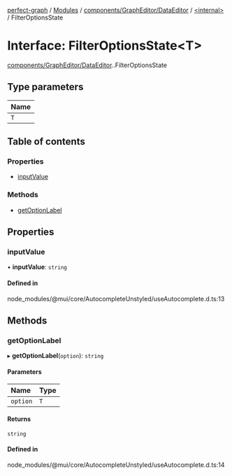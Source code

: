 [perfect-graph](../README.md) / [Modules](../modules.md) / [components/GraphEditor/DataEditor](../modules/components_GraphEditor_DataEditor.md) / [<internal\>](../modules/components_GraphEditor_DataEditor._internal_.md) / FilterOptionsState

# Interface: FilterOptionsState<T\>

[components/GraphEditor/DataEditor](../modules/components_GraphEditor_DataEditor.md).[<internal>](../modules/components_GraphEditor_DataEditor._internal_.md).FilterOptionsState

## Type parameters

| Name |
| :------ |
| `T` |

## Table of contents

### Properties

- [inputValue](components_GraphEditor_DataEditor._internal_.FilterOptionsState.md#inputvalue)

### Methods

- [getOptionLabel](components_GraphEditor_DataEditor._internal_.FilterOptionsState.md#getoptionlabel)

## Properties

### inputValue

• **inputValue**: `string`

#### Defined in

node_modules/@mui/core/AutocompleteUnstyled/useAutocomplete.d.ts:13

## Methods

### getOptionLabel

▸ **getOptionLabel**(`option`): `string`

#### Parameters

| Name | Type |
| :------ | :------ |
| `option` | `T` |

#### Returns

`string`

#### Defined in

node_modules/@mui/core/AutocompleteUnstyled/useAutocomplete.d.ts:14
